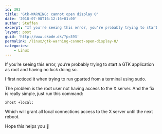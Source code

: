```yaml
---
id: 393
title: 'Gtk-WARNING: cannot open display 0'
date: '2018-07-08T16:12:16+01:00'
author: Steffen
excerpt: "If you're seeing this error, you're probably trying to start a GTK application as root and having no luck doing so.\r\n\r\nLuckily the fix is really simple."
layout: post
guid: 'http://www.ckode.dk/?p=393'
permalink: /linux/gtk-warning-cannot-open-display-0/
categories:
    - Linux
---
```


If you’re seeing this error, you’re probably trying to start a GTK application as root and having no luck doing so.

I first noticed it when trying to run gparted from a terminal using sudo.

The problem is the root user not having access to the X server. And the fix is really simple, just run this command:

`xhost +local:`

Which will grant all local connections access to the X server until the next reboot.

Hope this helps you 🙂